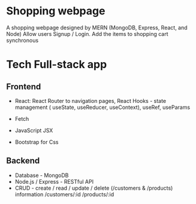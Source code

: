# Shopping webpage
A shopping webpage designed by MERN (MongoDB, Express, React, and Node) 
Allow users Signup / Login.
Add the items to shopping cart synchronous

# Tech Full-stack app
## Frontend
- React:
        React Router to navigation pages,
        React Hooks - state management ( useState, useReducer, useContext), useRef, useParams
- Fetch
- JavaScript JSX

- Bootstrap for Css

## Backend
- Database - MongoDB
- Node.js / Express - RESTful API 
- CRUD - create / read / update / delete (/customers & /products) information
        /customers/:id   /products/:id
